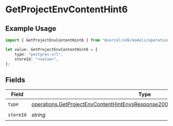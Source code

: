 # GetProjectEnvContentHint6

## Example Usage

```typescript
import { GetProjectEnvContentHint6 } from "@vercel/sdk/models/operations";

let value: GetProjectEnvContentHint6 = {
    type: "postgres-url",
    storeId: "<value>",
};
```

## Fields

| Field                                                                                                                                                                                  | Type                                                                                                                                                                                   | Required                                                                                                                                                                               | Description                                                                                                                                                                            |
| -------------------------------------------------------------------------------------------------------------------------------------------------------------------------------------- | -------------------------------------------------------------------------------------------------------------------------------------------------------------------------------------- | -------------------------------------------------------------------------------------------------------------------------------------------------------------------------------------- | -------------------------------------------------------------------------------------------------------------------------------------------------------------------------------------- |
| `type`                                                                                                                                                                                 | [operations.GetProjectEnvContentHintEnvsResponse200ApplicationJSONResponseBodyType](../../models/operations/getprojectenvcontenthintenvsresponse200applicationjsonresponsebodytype.md) | :heavy_check_mark:                                                                                                                                                                     | N/A                                                                                                                                                                                    |
| `storeId`                                                                                                                                                                              | *string*                                                                                                                                                                               | :heavy_check_mark:                                                                                                                                                                     | N/A                                                                                                                                                                                    |